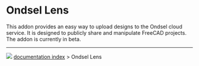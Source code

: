 # Ondsel Lens
This addon provides an easy way to upload designs to the Ondsel cloud service. It is designed to publicly share and manipulate FreeCAD projects. The addon is currently in beta.



---
![](images/Right_arrow.png) [documentation index](../README.md) > Ondsel Lens
